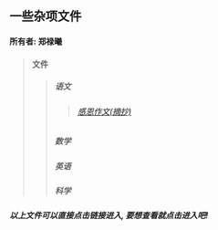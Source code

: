 ## 一些杂项文件
#### 所有者: 郑禄曦
> #### **文件**
>> ##### **语文**
>>> ###### [感恩作文(摘抄)](./static/Chinese/摘抄感恩作文.html)
>> ##### **数学**
>> ##### **英语**
>> ##### **科学**
##### 以上文件可以直接点击链接进入, 要想查看就点击进入吧!